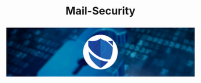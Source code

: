 # <p align=center> Mail-Security </p>

![Alt text](https://github.com/RJM-HF/Mail-Security/blob/main/Media/mail-security-banner.png?raw=true)



